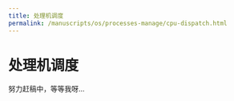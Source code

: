 ```yaml
---
title: 处理机调度
permalink: /manuscripts/os/processes-manage/cpu-dispatch.html
---
```


# 处理机调度

努力赶稿中，等等我呀...
